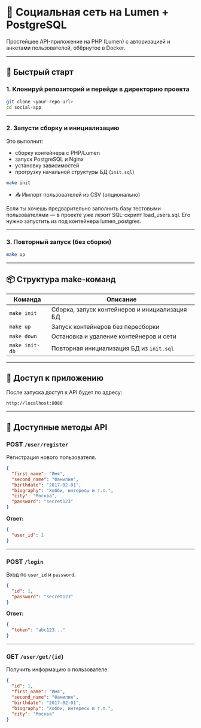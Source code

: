 # 📘 Социальная сеть на Lumen + PostgreSQL

Простейшее API-приложение на PHP (Lumen) с авторизацией и анкетами пользователей, обёрнутое в Docker.

---

## 🚀 Быстрый старт

### 1. Клонируй репозиторий и перейди в директорию проекта

```bash
git clone <your-repo-url>
cd social-app
```

---

### 2. Запусти сборку и инициализацию

Это выполнит:

- сборку контейнера с PHP/Lumen
- запуск PostgreSQL и Nginx
- установку зависимостей
- прогрузку начальной структуры БД (`init.sql`)

```bash
make init
```

- 📥 Импорт пользователей из CSV (опционально)

Если ты хочешь предварительно заполнить базу тестовыми пользователями — в проекте уже лежит SQL-скрипт load_users.sql.
Его нужно запустить из под контейнера lumen_postgres.

---

### 3. Повторный запуск (без сборки)

```bash
make up
```

---

## 📦 Структура make-команд

| Команда       | Описание                                                       |
|---------------|----------------------------------------------------------------|
| `make init`   | Сборка, запуск контейнеров и инициализация БД                 |
| `make up`     | Запуск контейнеров без пересборки                             |
| `make down`   | Остановка и удаление контейнеров и сети                       |
| `make init-db`| Повторная инициализация БД из `init.sql`                      |

---

## 🔌 Доступ к приложению

После запуска доступ к API будет по адресу:

```
http://localhost:8080
```

---

## 📮 Доступные методы API

### POST `/user/register`

Регистрация нового пользователя.

```json
{
  "first_name": "Имя",
  "second_name": "Фамилия",
  "birthdate": "2017-02-01",
  "biography": "Хобби, интересы и т.п.",
  "city": "Москва",
  "password": "secret123"
}
```

**Ответ:**

```json
{
  "user_id": 1
}
```

---

### POST `/login`

Вход по `user_id` и `password`.

```json
{
  "id": 1,
  "password": "secret123"
}
```

**Ответ:**

```json
{
  "token": "abc123..."
}
```

---

### GET `/user/get/{id}`

Получить информацию о пользователе.

```json
{
  "id": 1,
  "first_name": "Имя",
  "second_name": "Фамилия",
  "birthdate": "2017-02-01",
  "biography": "Хобби, интересы и т.п.",
  "city": "Москва"
}
```